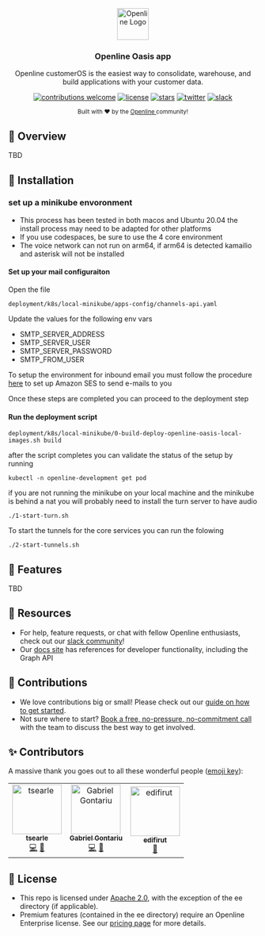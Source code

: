 <div align="center">
  <a href="https://openline.ai">
    <img
      src="https://www.openline.ai/TeamHero.svg"
      alt="Openline Logo"
      height="64"
    />
  </a>
  <br />
  <p>
    <h3>
      <b>
        Openline Oasis app
      </b>
    </h3>
  </p>
  <p>
    Openline customerOS is the easiest way to consolidate, warehouse, and build applications with your customer data.
  </p>
  <p>

[![contributions welcome](https://img.shields.io/badge/contributions-welcome-brightgreen?logo=github)][oasis-repo] 
[![license](https://img.shields.io/badge/license-Apache%202-blue)][apache2] 
[![stars](https://img.shields.io/github/stars/openline-ai/openline-oasis?style=social)][oasis-repo] 
[![twitter](https://img.shields.io/twitter/follow/openlineAI?style=social)][twitter] 
[![slack](https://img.shields.io/badge/slack-community-blueviolet.svg?logo=slack)][slack]

  </p>
  <p>
    <sub>
      Built with ❤︎ by the
      <a href="https://openline.ai">
        Openline
      </a>
      community!
    </sub>
  </p>
</div>


## 👋 Overview

TBD

## 🚀 Installation

### set up a minikube envoronment

* This process has been tested in both macos and Ubuntu 20.04 the install process may need to be adapted for other platforms
* If you use codespaces, be sure to use the 4 core environment
* The voice network can not run on arm64, if arm64 is detected kamailio and asterisk will not be installed


#### Set up your mail configuraiton
Open the file
```
deployment/k8s/local-minikube/apps-config/channels-api.yaml
```
Update the values for the following env vars
* SMTP_SERVER_ADDRESS
* SMTP_SERVER_USER
* SMTP_SERVER_PASSWORD
* SMTP_FROM_USER


To setup the environment for inbound email you must follow the procedure [here](channels-api/ses-forwarder-lambda/README.md) to set up Amazon SES to send e-mails to you

Once these steps are completed you can proceed to the deployment step

#### Run the deployment script

```
deployment/k8s/local-minikube/0-build-deploy-openline-oasis-local-images.sh build
```

after the script completes you can validate the status of the setup by running
```
kubectl -n openline-development get pod
```

if you are not running the minikube on your local machine and the minikube is behind a nat you will probably need to install the turn server to have audio
```
./1-start-turn.sh
```
To start the tunnels for the core services you can run the folowing
```
./2-start-tunnels.sh
```

## 🙌 Features

TBD

## 🤝 Resources

- For help, feature requests, or chat with fellow Openline enthusiasts, check out our [slack community][slack]!
- Our [docs site][docs] has references for developer functionality, including the Graph API

## 💪 Contributions

- We love contributions big or small!  Please check out our [guide on how to get started][contributions].
- Not sure where to start?  [Book a free, no-pressure, no-commitment call][call] with the team to discuss the best way to get involved.

## ✨ Contributors

A massive thank you goes out to all these wonderful people ([emoji key][emoji]):

<!-- ALL-CONTRIBUTORS-LIST:START - Do not remove or modify this section -->
<!-- prettier-ignore-start -->
<!-- markdownlint-disable -->
<table>
  <tbody>
    <tr>
      <td align="center"><a href="https://github.com/tsearle"><img src="https://avatars.githubusercontent.com/u/4540323?v=4?s=100" width="100px;" alt="tsearle"/><br /><sub><b>tsearle</b></sub></a><br /><a href="https://github.com/openline-ai/openline-oasis/commits?author=tsearle" title="Code">💻</a> <a href="https://github.com/openline-ai/openline-oasis/commits?author=tsearle" title="Documentation">📖</a></td>
      <td align="center"><a href="https://github.com/gabriel0003"><img src="https://avatars.githubusercontent.com/u/108665351?v=4?s=100" width="100px;" alt="Gabriel Gontariu"/><br /><sub><b>Gabriel Gontariu</b></sub></a><br /><a href="https://github.com/openline-ai/openline-oasis/commits?author=gabriel0003" title="Code">💻</a> <a href="https://github.com/openline-ai/openline-oasis/pulls?q=is%3Apr+reviewed-by%3Agabriel0003" title="Reviewed Pull Requests">👀</a></td>
      <td align="center"><a href="https://github.com/edifirut"><img src="https://avatars.githubusercontent.com/u/108661145?v=4?s=100" width="100px;" alt="edifirut"/><br /><sub><b>edifirut</b></sub></a><br /><a href="https://github.com/openline-ai/openline-oasis/pulls?q=is%3Apr+reviewed-by%3Aedifirut" title="Reviewed Pull Requests">👀</a></td>
    </tr>
  </tbody>
</table>

<!-- markdownlint-restore -->
<!-- prettier-ignore-end -->

<!-- ALL-CONTRIBUTORS-LIST:END -->

## 🪪 License

- This repo is licensed under [Apache 2.0][apache2], with the exception of the ee directory (if applicable).
- Premium features (contained in the ee directory) require an Openline Enterprise license.  See our [pricing page][pricing] for more details.


[apache2]: https://www.apache.org/licenses/LICENSE-2.0
[call]: https://meetings-eu1.hubspot.com/matt2/customer-demos
[careers]: https://openline.ai
[contributions]: https://github.com/openline-ai/community/blob/main/README.md
[docs]: https://openline.ai
[emoji]: https://allcontributors.org/docs/en/emoji-key
[oasis-repo]: https://github.com/openline-ai/openline-customer-os/
[pricing]: https://openline.ai/pricing
[slack]: https://join.slack.com/t/openline-ai/shared_invite/zt-1i6umaw6c-aaap4VwvGHeoJ1zz~ngCKQ
[twitter]: https://twitter.com/OpenlineAI
